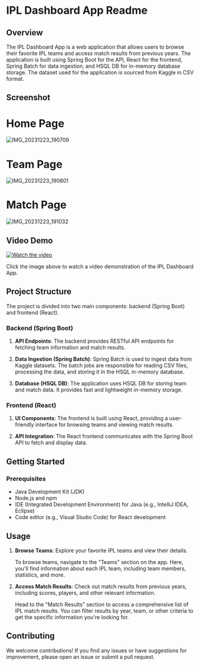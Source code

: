 # IPL Dashboard App Readme

## Overview

The IPL Dashboard App is a web application that allows users to browse their favorite IPL teams and access match results from previous years. The application is built using Spring Boot for the API, React for the frontend, Spring Batch for data ingestion, and HSQL DB for in-memory database storage. The dataset used for the application is sourced from Kaggle in CSV format.
## Screenshot
# Home Page
![IMG_20231223_190709](https://github.com/cumulo-autumn/StreamDiffusion/assets/92658723/178f10c7-40ba-414c-90a1-ed70cd092b45)

# Team Page
![IMG_20231223_190801](https://github.com/cumulo-autumn/StreamDiffusion/assets/92658723/937ac577-9cf2-40ac-bda1-6453fa667d3e)

# Match Page
![IMG_20231223_191032](https://github.com/cumulo-autumn/StreamDiffusion/assets/92658723/60ec38a5-699c-4405-84b4-b9c5261d74d5)

## Video Demo

[![Watch the video](https://img.youtube.com/vi/QQXQ4Osj1To/0.jpg)](https://www.youtube.com/watch?v=QQXQ4Osj1To&ab_channel=ManishMohanty)

Click the image above to watch a video demonstration of the IPL Dashboard App.


## Project Structure

The project is divided into two main components: backend (Spring Boot) and frontend (React).

### Backend (Spring Boot)

1. **API Endpoints**: The backend provides RESTful API endpoints for fetching team information and match results.

2. **Data Ingestion (Spring Batch)**: Spring Batch is used to ingest data from Kaggle datasets. The batch jobs are responsible for reading CSV files, processing the data, and storing it in the HSQL in-memory database.

3. **Database (HSQL DB)**: The application uses HSQL DB for storing team and match data. It provides fast and lightweight in-memory storage.

### Frontend (React)

1. **UI Components**: The frontend is built using React, providing a user-friendly interface for browsing teams and viewing match results.

2. **API Integration**: The React frontend communicates with the Spring Boot API to fetch and display data.

## Getting Started

### Prerequisites

- Java Development Kit (JDK)
- Node.js and npm
- IDE (Integrated Development Environment) for Java (e.g., IntelliJ IDEA, Eclipse)
- Code editor (e.g., Visual Studio Code) for React development

## Usage

1. **Browse Teams**: Explore your favorite IPL teams and view their details.

   To browse teams, navigate to the "Teams" section on the app. Here, you'll find information about each IPL team, including team members, statistics, and more.

2. **Access Match Results**: Check out match results from previous years, including scores, players, and other relevant information.

   Head to the "Match Results" section to access a comprehensive list of IPL match results. You can filter results by year, team, or other criteria to get the specific information you're looking for.

## Contributing

We welcome contributions! If you find any issues or have suggestions for improvement, please open an issue or submit a pull request.
